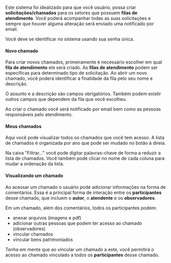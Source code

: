 Este sistema foi idealizado para que você usuário, possa criar **solicitações/chamados** para os setores que possuem **filas de atendimento**. Você poderá acompanhar todas as suas solicitações e sempre que houver alguma alteração será enviado uma notificado por email.

Você deve se identificar no sistema usando sua senha única.



#### Novo chamado

Para criar novos chamados, primeiramente é necessário escolher em qual **fila de atendimento** ele será criado. As **filas de atendimento** podem ser específicas para determinado tipo de solicitação. Ao abrir um novo chamado, você poderá identificar a finalidade da fila pelo seu nome e descrição.

O assunto e a descrição são campos obrigatórios. Também podem existir outros campos que dependem da fila que você escolheu.

Ao criar o chamado você será notificado por email bem como as pessoas responsáveis pelo atendimento.

#### Meus chamados

Aqui você pode visualizar todos os chamados que você tem acesso. A lista de chamados é organizada por ano que pode ser mudado no botão à direia. 

Na caixa "Filtrar..." você pode digitar palavras-chave de forma a reduzir a lista de chamados. Você também pode clicar no nome de cada coluna para mudar a ordenação da lista.

#### Visualizando um chamado

Ao acessar um chamado o usuário pode adicionar informações na forma de comentários. Essa é a principal forma de interação entre os **participantes** desse chamado, que incluem o **autor**, o **atendente** e os **observadores**.

Em um chamado, além dos comentários, todos os participantes podem:

-   anexar arquivos (imagens e pdf)
-   adicionar outras pessoas que podem ter acesso ao chamado (observadores)
-   vincular chamados
-   vincular bens patrimoniados

Tenha em mente que ao vincular um chamado a este, você permitirá o acesso ao chamado vinculado a todos os **participantes** desse chamado.
